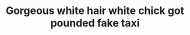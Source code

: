 ---
layout: post
title: Gorgeous white hair white chick got pounded fake taxi
duration: '10:14'
view: 235
rate: 2
video: 'http://fantasti.cc/embed/740679/'
category:
 - busty
 - gorgeous
 - rough
 - outdoor
 - rough
tags: 
 - sucked
 - fucked
 - big-tits
priority: 0.9
changefreq: daily
---